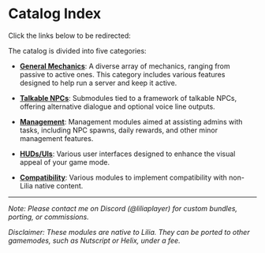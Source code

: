 # Catalog Index

Click the links below to be redirected:


The catalog is divided into five categories:

- [**General Mechanics**](): A diverse array of mechanics, ranging from passive to active ones. This category includes various features designed to help run a server and keep it active.

- [**Talkable NPCs**](): Submodules tied to a framework of talkable NPCs, offering alternative dialogue and optional voice line outputs.

- [**Management**](): Management modules aimed at assisting admins with tasks, including NPC spawns, daily rewards, and other minor management features.

- [**HUDs/UIs**](): Various user interfaces designed to enhance the visual appeal of your game mode.

- [**Compatibility**](): Various modules to implement compatibility with non-Lilia native content.

---

*Note: Please contact me on Discord (@liliaplayer) for custom bundles, porting, or commissions.*

*Disclaimer: These modules are native to Lilia. They can be ported to other gamemodes, such as Nutscript or Helix, under a fee.*